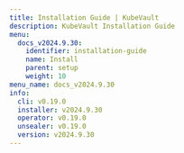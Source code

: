 ```yaml
---
title: Installation Guide | KubeVault
description: KubeVault Installation Guide
menu:
  docs_v2024.9.30:
    identifier: installation-guide
    name: Install
    parent: setup
    weight: 10
menu_name: docs_v2024.9.30
info:
  cli: v0.19.0
  installer: v2024.9.30
  operator: v0.19.0
  unsealer: v0.19.0
  version: v2024.9.30
---
```


